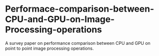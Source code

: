 # Performace-comparison-between-CPU-and-GPU-on-Image-Processing-operations
A survey paper on performance comparison between CPU and GPU on point to point image processing operations.

